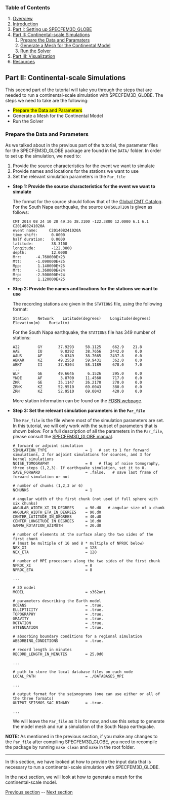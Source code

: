 ### Table of Contents
1. [Overview](/index.md)
2. [Introduction](/intro_specfem.md)
3. [Part I: Setting up SPECFEM3D_GLOBE](/setup_specfem3d.md)
4. [Part II: Continental-scale Simulations](/prepare_data.md)
    1. [Prepare the Data and Paramaters](/prepare_data.md)
    2. [Generate a Mesh for the Continental Model](/generate_mesh.md)
    3. [Run the Solver](/run_solver.md)
5. [Part III: Visualization](/vis_seismo.md)
6. [Resources](resources.md)


## Part II: Continental-scale Simulations

This second part of the tutorial will take you through the steps that are
needed to run a continental-scale simulation with SPECFEM3D_GLOBE. The steps we
need to take are the following:
* <mark>Prepare the Data and Parameters</mark>
* Generate a Mesh for the Continental Model
* Run the Solver

### Prepare the Data and Parameters

As we talked about in the previous part of the tutorial, the parameter files
for the SPECFEM3D_GLOBE package are found in the `DATA/` folder. In order to
set up the simulation, we need to:

1. Provide the source characteristics for the event we want to simulate
2. Provide names and locations for the stations we want to use
3. Set the relevant simulation parameters in the `Par_file`


* **Step 1: Provide the source characteristics for the event we want to simulate**

  The format for the source should follow that of the [Global CMT Catalog](http://www.globalcmt.org/).
  For the South Napa earthquake, the source `CMTSOLUTION` is given as follows:

      CMT 2014 08 24 10 20 49.36 38.3100 -122.3800 12.0000 6.1 6.1 C201408241020A
      event name:     C201408241020A
      time shift:      0.0000
      half duration:   0.0000
      latitude:        38.3100
      longitude:       -122.3800
      depth:           12.0000
      Mrr:      -4.760000E+23
      Mtt:      -1.090000E+25
      Mpp:       1.140000E+25
      Mrt:      -1.360000E+24
      Mrp:      -2.500000E+24
      Mtp:       1.120000E+25


* **Step 2: Provide the names and locations for the stations we want to use**

  The recording stations are given in the `STATIONS` file, using the following
  format:

      Station    Network    Latitude(degrees)    Longitude(degrees)    Elevation(m)    Burial(m)

  For the South Napa earthquake, the `STATIONS` file has 349 number of stations:

      A22        GY       37.9293     58.1125     662.9    21.8
      AAE        IU        9.0292     38.7656    2442.0     0.0
      AAUS       AF        9.0349     38.7665    2437.8     0.0
      ABKAR      KZ       49.2558     59.9431     362.0     0.0
      ABKT       II       37.9304     58.1189     678.0     7.0
      ...
      WLF        GE       49.6646      6.1526     295.0     0.0
      YNDE       AF        3.8700     11.4560     717.0     0.0
      ZKR        GE       35.1147     26.2170     270.0     0.0
      ZRNK       KZ       52.9510     69.0043     380.0     0.0
      ZRN        KZ       52.9510     69.0043     420.0     0.0

  More station information can be found on the [FDSN webpage](http://www.fdsn.org/).

* **Step 3: Set the relevant simulation parameters in the `Par_file`**

  The `Par_file` is the file where most of the simulation parameters are set.
  In this tutorial, we will only work with the subset of parameters that is
  shown below. For a full description of all the parameters in the `Par_file`,
  please consult the [SPECFEM3D_GLOBE manual](http://specfem3d-globe.readthedocs.io/en/latest/).

      # forward or adjoint simulation
      SIMULATION_TYPE                 = 1   # set to 1 for forward simulations, 2 for adjoint simulations for sources, and 3 for kernel simulations
      NOISE_TOMOGRAPHY                = 0   # flag of noise tomography, three steps (1,2,3). If earthquake simulation, set it to 0.
      SAVE_FORWARD                    = .false.   # save last frame of forward simulation or not
      
      # number of chunks (1,2,3 or 6)
      NCHUNKS                         = 1
      
      # angular width of the first chunk (not used if full sphere with six chunks)
      ANGULAR_WIDTH_XI_IN_DEGREES     = 90.d0   # angular size of a chunk
      ANGULAR_WIDTH_ETA_IN_DEGREES    = 90.d0
      CENTER_LATITUDE_IN_DEGREES      = 40.d0
      CENTER_LONGITUDE_IN_DEGREES     = 10.d0
      GAMMA_ROTATION_AZIMUTH          = 20.d0
      
      # number of elements at the surface along the two sides of the first chunk
      # (must be multiple of 16 and 8 * multiple of NPROC below)
      NEX_XI                          = 128
      NEX_ETA                         = 128
      
      # number of MPI processors along the two sides of the first chunk
      NPROC_XI                        = 8
      NPROC_ETA                       = 8

      ...

      # 3D model
      MODEL                           = s362ani

      # parameters describing the Earth model
      OCEANS                          = .true.
      ELLIPTICITY                     = .true.
      TOPOGRAPHY                      = .true.
      GRAVITY                         = .true.
      ROTATION                        = .true.
      ATTENUATION                     = .true.

      # absorbing boundary conditions for a regional simulation
      ABSORBING_CONDITIONS            = .true.

      # record length in minutes
      RECORD_LENGTH_IN_MINUTES        = 25.0d0

      ...

      # path to store the local database files on each node
      LOCAL_PATH                      = ./DATABASES_MPI
     
      ...

      # output format for the seismograms (one can use either or all of the three formats)
      OUTPUT_SEISMOS_SAC_BINARY       = .true.

      ...

  We will leave the `Par_file` as it is for now, and use this setup to generate
  the model mesh and run a simulation of the South Napa earthquake.

**NOTE:** As mentioned in the previous section, if you make any changes to the
`Par_file` after compiling SPECFEM3D_GLOBE, you need to recompile the package by
running `make clean` and `make` in the root folder.

---
In this section, we have looked at how to provide the input data that is
necessary to run a continental-scale simulation with SPECFEM3D_GLOBE.

In the next section, we will look at how to generate a mesh for the
continental-scale model.

[Previous section](/setup_specfem3d.md) -- [Next section](/generate_mesh.md)

